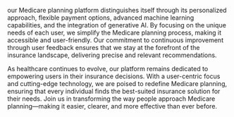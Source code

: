 our Medicare planning platform distinguishes itself through its personalized approach, flexible payment options, advanced machine learning capabilities, and the integration of generative AI. By focusing on the unique needs of each user, we simplify the Medicare planning process, making it accessible and user-friendly. Our commitment to continuous improvement through user feedback ensures that we stay at the forefront of the insurance landscape, delivering precise and relevant recommendations.

As healthcare continues to evolve, our platform remains dedicated to empowering users in their insurance decisions. With a user-centric focus and cutting-edge technology, we are poised to redefine Medicare planning, ensuring that every individual finds the best-suited insurance solution for their needs. Join us in transforming the way people approach Medicare planning—making it easier, clearer, and more effective than ever before.
